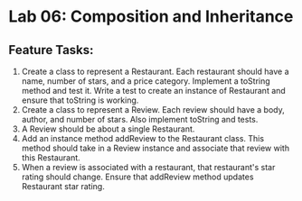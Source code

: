 # Lab 06: Composition and Inheritance

## Feature Tasks:

1. Create a class to represent a Restaurant. Each restaurant should have a name, number of stars, and a price category. Implement a toString method and test it. Write a test to create an instance of Restaurant and ensure that toString is working. 
2. Create a class to represent a Review. Each review should have a body, author, and number of stars. Also implement toString and tests. 
3. A Review should be about a single Restaurant. 
4. Add an instance method addReview to the Restaurant class. This method should take in a Review instance and associate that review with this Restaurant. 
5. When a review is associated with a restaurant, that restaurant's star rating should change. Ensure that addReview method updates Restaurant star rating. 